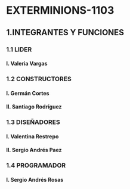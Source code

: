 # EXTERMINIONS-1103

## 1.INTEGRANTES Y FUNCIONES 

 ### 1.1 LIDER 
 
 #### I. Valeria Vargas 
 
### 1.2 CONSTRUCTORES

 #### I. Germán Cortes
 
  #### II. Santiago Rodríguez
 
### 1.3 DISEÑADORES

 #### I. Valentina Restrepo 

 #### II. Sergio Andrés Paez
 
### 1.4 PROGRAMADOR

  #### I. Sergio Andrés Rosas
